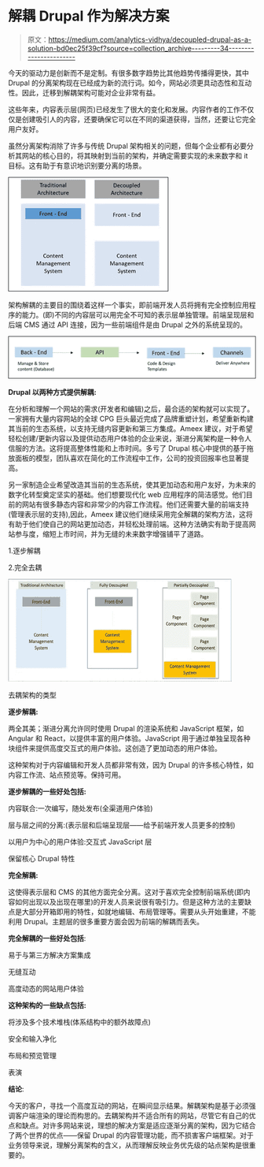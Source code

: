# 解耦 Drupal 作为解决方案

> 原文：<https://medium.com/analytics-vidhya/decoupled-drupal-as-a-solution-bd0ec25f39cf?source=collection_archive---------34----------------------->

今天的驱动力是创新而不是定制。有很多数字趋势比其他趋势传播得更快，其中 Drupal 的分离架构现在已经成为新的流行词。如今，网站必须更具动态性和互动性。因此，迁移到解耦架构可能对企业非常有益。

这些年来，内容表示层(网页)已经发生了很大的变化和发展。内容作者的工作不仅仅是创建吸引人的内容，还要确保它可以在不同的渠道获得，当然，还要让它完全用户友好。

虽然分离架构消除了许多与传统 Drupal 架构相关的问题，但每个企业都有必要分析其网站的核心目的，将其映射到当前的架构，并确定需要实现的未来数字和 it 目标。这有助于有意识地识别要分离的场景。

![](img/b620f8244596657e04fefd62b30739f8.png)

架构解耦的主要目的围绕着这样一个事实，即前端开发人员将拥有完全控制应用程序的能力。(即)不同的内容层可以用完全不可知的表示层单独管理。前端呈现层和后端 CMS 通过 API 连接，因为一些前端组件是由 Drupal 之外的系统呈现的。

![](img/e7ef846ea7442fe51bceb18b603e61b2.png)

**Drupal 以两种方式提供解耦:**

在分析和理解一个网站的需求(开发者和编辑)之后，最合适的架构就可以实现了。一家拥有大量内容网站的全球 CPG 巨头最近完成了品牌重塑计划，希望重新构建其当前的生态系统，以支持无缝内容更新和第三方集成。Ameex 建议，对于希望轻松创建/更新内容以及提供动态用户体验的企业来说，渐进分离架构是一种令人信服的方法。这将提高整体性能和上市时间。多亏了 Drupal 核心中提供的基于拖放面板的模型，团队喜欢在简化的工作流程中工作，公司的投资回报率也显著提高。

另一家制造企业希望改造其当前的生态系统，使其更加动态和用户友好，为未来的数字化转型奠定坚实的基础。他们想要现代化 web 应用程序的简洁感觉。他们目前的网站有很多静态内容和非常少的内容工作流程。他们还需要大量的前端支持(管理表示层的支持),因此，Ameex 建议他们继续采用完全解耦的架构方法，这将有助于他们使自己的网站更加动态，并轻松处理前端。这种方法确实有助于提高网站参与度，缩短上市时间，并为无缝的未来数字增强铺平了道路。

1.逐步解耦

2.完全去耦

![](img/75ba5a19102853332632755fd36952da.png)

去耦架构的类型

**逐步解耦:**

两全其美；渐进分离允许同时使用 Drupal 的渲染系统和 JavaScript 框架，如 Angular 和 React，以提供丰富的用户体验。JavaScript 用于通过单独呈现各种块组件来提供高度交互式的用户体验。这创造了更加动态的用户体验。

这种架构对于内容编辑和开发人员都非常有效，因为 Drupal 的许多核心特性，如内容工作流、站点预览等。保持可用。

**逐步解耦的一些好处包括:**

内容联合:一次编写，随处发布(全渠道用户体验)

层与层之间的分离:(表示层和后端呈现层——给予前端开发人员更多的控制)

以用户为中心的用户体验:交互式 JavaScript 层

保留核心 Drupal 特性

**完全解耦:**

这使得表示层和 CMS 的其他方面完全分离。这对于喜欢完全控制前端系统(即内容如何出现以及出现在哪里)的开发人员来说很有吸引力。但是这种方法的主要缺点是大部分开箱即用的特性，如就地编辑、布局管理等。需要从头开始重建，不能利用 Drupal。主题层的很多重要方面会因为前端的解耦而丢失。

**完全解耦的一些好处包括**:

易于与第三方解决方案集成

无缝互动

高度动态的网站用户体验

**这种架构的一些缺点包括:**

将涉及多个技术堆栈(体系结构中的额外故障点)

安全和输入净化

布局和预览管理

表演

**结论**:

今天的客户，寻找一个高度互动的网站，在瞬间显示结果。解耦架构是基于必须强调客户端渲染的理论而构思的。去耦架构并不适合所有的网站，尽管它有自己的优点和缺点。对许多网站来说，理想的解决方案是适应逐渐分离的架构，因为它结合了两个世界的优点——保留 Drupal 的内容管理功能，而不损害客户端框架。对于业务领导来说，理解分离架构的含义，从而理解反映业务优先级的站点架构是很重要的。